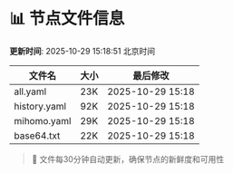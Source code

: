# 📊 节点文件信息

**更新时间**: 2025-10-29 15:18:51 北京时间

| 文件名 | 大小 | 最后修改 |
|--------|------|----------|
| all.yaml | 23K | 2025-10-29 15:18 |
| history.yaml | 92K | 2025-10-29 15:18 |
| mihomo.yaml | 29K | 2025-10-29 15:18 |
| base64.txt | 22K | 2025-10-29 15:18 |

> 🔄 文件每30分钟自动更新，确保节点的新鲜度和可用性
